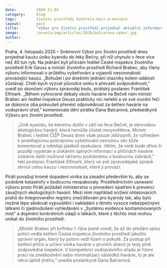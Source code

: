 ```yaml
---
date:         2020-11-04
category:     blog
tags:         životní-prostředí kontrola-moci-a-mocných
layout:       post
title:        "Výbor pro životní prostředí projednal aktuální informace k otravě kyanidem na řece Bečvě"
image:        /assets/img/articles/2020/balcarova-vybor.jpg
author:       
---
```




Praha, 4. listopadu 2020 – Sněmovní Výbor pro životní prostředí dnes projednal kauzu úniku kyanidu do řeky Bečvy, při níž uhynulo v řece více než 40 tun ryb. Na jednání byli přizváni ředitel České inspekce životního prostředí Erik Geuss a ministr životního prostředí Richard Brabec, aby členy výboru informovali o průběhu vyšetřování a vyjasnili nesrovnalosti provázející kauzu. „Bohužel i po dnešním jednání otazníky kolem události zůstávají. Chtěl bych vyzvat původce úniku k převzetí zodpovědnosti,” uvedl po skončení výboru zpravodaj bodu, pirátský poslanec František Elfmark. „Během vyhrocené debaty okolo havárie na Bečvě nám ministr Brabec ani ředitel inspekce Geuss prakticky nic neřekli a ve své úvodní řeči se dokonce oba pokoušeli přenést odpovědnost za šetření havárie na vodoprávní úřad,” komentovala dění pirátka Dana Balcarová, předsedkyně Výboru pro životní prostředí. 

> „Únik kyanidu, ke kterému došlo v září na řece Bečvě, je obrovskou ekologickou havárií, která nemůže zůstat nevysvětlena. Ministr Brabec i ředitel ČIŽP Geuss dnes však pouze zdůraznili, že vzhledem k probíhajícímu policejnímu vyšetřování nemohou věc blíže komentovat a odmítají jakékoli spekulace. Věřím, že viník bude dříve či později vypátrán a získáním úplných informací o příčinách havárie získáme další možnost něčemu podobnému v budoucnu zabránit,” řekl poslanec František Elfmark, který ve své zpravodajské zprávě shrnul celou kauzu i nesrovnalosti, které ji provází.

Piráti považují kromě dopadení viníka za zásadní především to, aby se podobné katastrofy v budoucnu neopakovaly. Prostřednictvím usnesení výboru proto Piráti požádali ministerstvo o provedení opatření k prevenci závažných ekologických havárií. Mezi nimi například snížení ohlašovacích prahů do Integrovaného registru znečišťování pro kyanidy tak, aby bylo možné lépe sledovat vypouštění i nakládání s těmito vysoce nebezpečnými látkami či zjednodušení vyhledávání v „Systému evidence kontaminovaných míst” a doplnění konkrétních údajů o látkách, které z těchto míst mohou unikat do životního prostředí. 

> „Ministr Brabec při brífinku 1. října jasně uvedl, že až do předání spisu policii vedla šetření Česká inspekce životního prostředí jakožto správní orgán, který by potom vedl řízení o pokutě. Za postup při šetření příčin a určení viníka havárie v prvních dnech je tedy plně zodpovědná inspekce. V kompetenci vodoprávního úřadu je řízení prací na zneškodnění nebo minimalizaci následků havárie, to je ale něco úplně jiného,” uvedla poslankyně Dana Balcarová.

